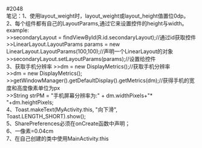 #2048
<br>笔记：1、使用layout_weight时，layout_weight或layout_height值置位0dp。<br>
      2、每个组件都有自己的LayoutParams,通过它来设置控件的height与width。<br>
      example:<br>
        >>secondaryLayout = findViewById(R.id.secondaryLayout);//通过id获取控件<br>
        >>LinearLayout.LayoutParams params = new LinearLayout.LayoutParams(100,100);//声明一个LinearLayout的对象<br>
        >>secondaryLayout.setLayoutParams(params);//设置给控件<br>
       3、获取手机分辨率
       	>>dm = new DisplayMetrics();//获取手机分辨率<br>
        >>dm = new DisplayMetrics();<br>
        >>getWindowManager().getDefaultDisplay().getMetrics(dm);//获得手机的宽度和高度像素单位为px<br>
        >>String strPM = "手机屏幕分辨率为:" + dm.widthPixels+"* "+dm.heightPixels;<br>
	4、Toast.makeText(MyActivity.this, "向下滑", Toast.LENGTH_SHORT).show();<br>
	5、SharePreferences必须在onCreate函数中声明；<br>
	6、一像素=0.04cm<br>
	7、在自己创建的类中使用MainActivity.this<br>
	
